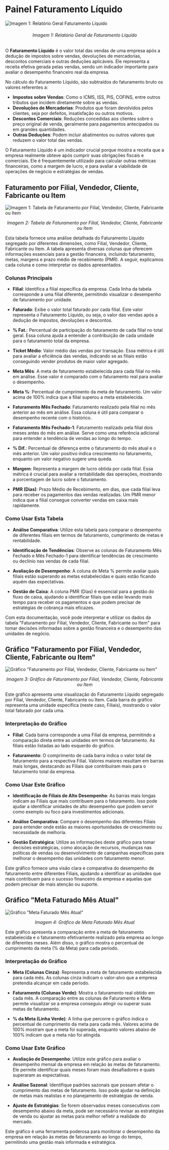 # Painel Faturamento Líquido

![Imagem 1: Relatório Geral Faturamento Líquido](../assets/fat_fat.png)
<h6 align="center">Imagem 1: Relatório Geral de Faturamento Líquido</h6>

O **Faturamento Líquido** é o valor total das vendas de uma empresa após a dedução de impostos sobre vendas, devoluções de mercadorias, descontos comerciais e outras deduções aplicáveis. Ele representa a receita efetiva gerada pelas vendas, sendo um indicador importante para avaliar o desempenho financeiro real da empresa.

No cálculo do Faturamento Líquido, são subtraídos do faturamento bruto os valores referentes a:

- **Impostos sobre Vendas**: Como o ICMS, ISS, PIS, COFINS, entre outros tributos que incidem diretamente sobre as vendas.
- **Devoluções de Mercadorias**: Produtos que foram devolvidos pelos clientes, seja por defeitos, insatisfação ou outros motivos.
- **Descontos Comerciais**: Reduções concedidas aos clientes sobre o preço original de venda, geralmente para pagamentos antecipados ou em grandes quantidades.
- **Outras Deduções**: Podem incluir abatimentos ou outros valores que reduzem o valor total das vendas.

O Faturamento Líquido é um indicador crucial porque mostra a receita que a empresa realmente obteve após cumprir suas obrigações fiscais e comerciais. Ele é frequentemente utilizado para calcular outras métricas financeiras, como a margem de lucro, e para avaliar a viabilidade de operações de negócio e estratégias de vendas.


## Faturamento por Filial, Vendedor, Cliente, Fabricante ou Item

![Imagem 1: Tabela de Faturamento por Filial, Vendedor, Cliente, Fabricante ou Item](../assets/fat_fat_tabela.png)
<p align="center"><em>Imagem 2: Tabela de Faturamento por Filial, Vendedor, Cliente, Fabricante ou Item</em></p>

Esta tabela fornece uma análise detalhada do Faturamento Líquido segregado por diferentes dimensões, como Filial, Vendedor, Cliente, Fabricante ou Item. A tabela apresenta diversas colunas que oferecem informações essenciais para a gestão financeira, incluindo faturamento, metas, margens e prazo médio de recebimento (PMR). A seguir, explicamos cada coluna e como interpretar os dados apresentados.

### Colunas Principais

- **Filial**: Identifica a filial específica da empresa. Cada linha da tabela corresponde a uma filial diferente, permitindo visualizar o desempenho de faturamento por unidade.

- **Faturado**: Exibe o valor total faturado por cada filial. Este valor representa o Faturamento Líquido, ou seja, o valor das vendas após a dedução de impostos, devoluções e descontos.

- **% Fat.**: Percentual de participação do faturamento de cada filial no total geral. Essa coluna ajuda a entender a contribuição de cada unidade para o faturamento total da empresa.

- **Ticket Médio**: Valor médio das vendas por transação. Essa métrica é útil para avaliar a eficiência das vendas, indicando se as filiais estão conseguindo vender produtos de maior valor agregado.

- **Meta Mês**: A meta de faturamento estabelecida para cada filial no mês em análise. Esse valor é comparado com o faturamento real para avaliar o desempenho.

- **Meta %**: Percentual de cumprimento da meta de faturamento. Um valor acima de 100% indica que a filial superou a meta estabelecida.

- **Faturamento Mês Fechado**: Faturamento realizado pela filial no mês anterior ao mês em análise. Essa coluna é útil para comparar o desempenho recente com o histórico.

- **Faturamento Mês Fechado-1**: Faturamento realizado pela filial dois meses antes do mês em análise. Serve como uma referência adicional para entender a tendência de vendas ao longo do tempo.

- **% Dif.**: Percentual de diferença entre o faturamento do mês atual e o mês anterior. Um valor positivo indica crescimento no faturamento, enquanto um valor negativo sugere uma queda.

- **Margem**: Representa a margem de lucro obtida por cada filial. Essa métrica é crucial para avaliar a rentabilidade das operações, mostrando a porcentagem de lucro sobre o faturamento.

- **PMR (Dias)**: Prazo Médio de Recebimento, em dias, que cada filial leva para receber os pagamentos das vendas realizadas. Um PMR menor indica que a filial consegue converter vendas em caixa mais rapidamente.

### Como Usar Esta Tabela

- **Análise Comparativa**: Utilize esta tabela para comparar o desempenho de diferentes filiais em termos de faturamento, cumprimento de metas e rentabilidade.
  
- **Identificação de Tendências**: Observe as colunas de Faturamento Mês Fechado e Mês Fechado-1 para identificar tendências de crescimento ou declínio nas vendas de cada filial.

- **Avaliação de Desempenho**: A coluna de Meta % permite avaliar quais filiais estão superando as metas estabelecidas e quais estão ficando aquém das expectativas.

- **Gestão de Caixa**: A coluna PMR (Dias) é essencial para a gestão do fluxo de caixa, ajudando a identificar filiais que estão levando mais tempo para receber os pagamentos e que podem precisar de estratégias de cobrança mais eficazes.

Com esta documentação, você pode interpretar e utilizar os dados da tabela "Faturamento por Filial, Vendedor, Cliente, Fabricante ou Item" para tomar decisões informadas sobre a gestão financeira e o desempenho das unidades de negócio.

## Gráfico "Faturamento por Filial, Vendedor, Cliente, Fabricante ou Item"

![Gráfico "Faturamento por Filial, Vendedor, Cliente, Fabricante ou Item"](../assets/grafico-barras-faturamento-filial-vendendor-cliente-fabricante-item.jpeg)
<p align="center"><em>Imagem 3: Gráfico de Faturamento por Filial, Vendedor, Cliente, Fabricante ou Item</em></p>

Este gráfico apresenta uma visualização do Faturamento Líquido segregado por Filial, Vendedor, Cliente, Fabricante ou Item. Cada barra do gráfico representa uma unidade específica (neste caso, Filiais), mostrando o valor total faturado por cada uma.

### Interpretação do Gráfico

- **Filial**: Cada barra corresponde a uma Filial da empresa, permitindo a comparação direta entre as unidades em termos de faturamento. As filiais estão listadas ao lado esquerdo do gráfico.

- **Faturamento**: O comprimento de cada barra indica o valor total de faturamento para a respectiva Filial. Valores maiores resultam em barras mais longas, destacando as Filiais que contribuíram mais para o faturamento total da empresa.


### Como Usar Este Gráfico

- **Identificação de Filiais de Alto Desempenho**: As barras mais longas indicam as Filiais que mais contribuem para o faturamento. Isso pode ajudar a identificar unidades de alto desempenho que podem servir como exemplo ou foco para investimentos adicionais.

- **Análise Comparativa**: Compare o desempenho das diferentes Filiais para entender onde estão as maiores oportunidades de crescimento ou necessidade de melhoria.

- **Gestão Estratégica**: Utilize as informações deste gráfico para tomar decisões estratégicas, como alocação de recursos, mudanças nas políticas de vendas ou desenvolvimento de campanhas específicas para melhorar o desempenho das unidades com faturamento menor.

Este gráfico fornece uma visão clara e comparativa do desempenho de faturamento entre diferentes Filiais, ajudando a identificar as unidades que mais contribuem para o sucesso financeiro da empresa e aquelas que podem precisar de mais atenção ou suporte.


## Gráfico "Meta Faturado Mês Atual"

![Gráfico "Meta Faturado Mês Atual"](../assets/fat_fat_meta.png)
<p align="center"><em>Imagem 4: Gráfico de Meta Faturado Mês Atual</em></p>

Este gráfico apresenta a comparação entre a meta de faturamento estabelecida e o faturamento efetivamente realizado pela empresa ao longo de diferentes meses. Além disso, o gráfico mostra o percentual de cumprimento da meta (% da Meta) para cada período.

### Interpretação do Gráfico

- **Meta (Colunas Cinza)**: Representa a meta de faturamento estabelecida para cada mês. As colunas cinza indicam o valor-alvo que a empresa pretendia alcançar em cada período.

- **Faturamento (Colunas Verde)**: Mostra o faturamento real obtido em cada mês. A comparação entre as colunas de Faturamento e Meta permite visualizar se a empresa conseguiu atingir ou superar suas metas de faturamento.

- **% da Meta (Linha Verde)**: A linha que percorre o gráfico indica o percentual de cumprimento da meta para cada mês. Valores acima de 100% mostram que a meta foi superada, enquanto valores abaixo de 100% indicam que a meta não foi atingida.


### Como Usar Este Gráfico

- **Avaliação de Desempenho**: Utilize este gráfico para avaliar o desempenho mensal da empresa em relação às metas de faturamento. Ele permite identificar quais meses foram mais desafiadores e quais superaram as expectativas.

- **Análise Sazonal**: Identifique padrões sazonais que possam afetar o cumprimento das metas de faturamento. Isso pode ajudar na definição de metas mais realistas e no planejamento de estratégias de venda.

- **Ajuste de Estratégias**: Se forem observados meses consecutivos com desempenho abaixo da meta, pode ser necessário revisar as estratégias de venda ou ajustar as metas para melhor refletir a realidade do mercado.

Este gráfico é uma ferramenta poderosa para monitorar o desempenho da empresa em relação às metas de faturamento ao longo do tempo, permitindo uma gestão mais informada e estratégica.

